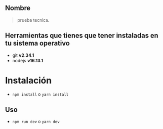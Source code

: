 ## Nombre
> prueba tecnica.

## Herramientas que tienes que tener instaladas en tu sistema operativo
* git __v2.34.1__
* nodejs __v16.13.1__

# Instalación
* ```npm install``` o ```yarn install ```
    
## Uso
* ```npm run dev``` o ```yarn dev```
